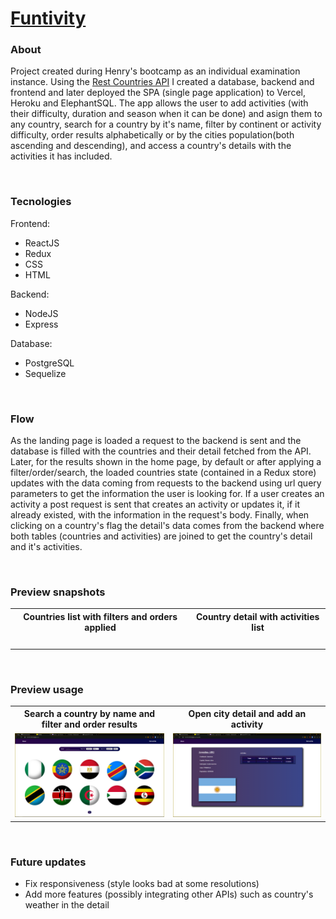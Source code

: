 # [Funtivity]()

### About

Project created during Henry's bootcamp as an individual examination instance. Using the [Rest Countries API](https://restcountries.eu/rest/v2/all) I created a database, backend and frontend and later deployed the SPA (single page application) to Vercel, Heroku and ElephantSQL. The app allows the user to add activities (with their difficulty, duration and season when it can be done) and asign them to any country, search for a country by it's name, filter by continent or activity difficulty, order results alphabetically or by the cities population(both ascending and descending), and access a country's details with the activities it has included.

</br>

### Tecnologies

Frontend:

* ReactJS
* Redux
* CSS
* HTML

Backend:

* NodeJS
* Express

Database:

* PostgreSQL
* Sequelize

</br>

### Flow

As the landing page is loaded a request to the backend is sent and the database is filled with the countries and their detail fetched from the API. Later, for the results shown in the home page, by default or after applying a filter/order/search, the loaded countries state (contained in a Redux store) updates with the data coming from requests to the backend using url query parameters to get the information the user is looking for. If a user creates an activity a post request is sent that creates an activity or updates it, if it already existed, with the information in the request's body. Finally, when clicking on a country's flag the detail's data comes from the backend where both tables (countries and activities) are joined to get the country's detail and it's activities.

</br>

### Preview snapshots

<table width = "60%">
	<tr>
		<th> Countries list with filters and orders applied </th>
		<th> Country detail with activities list </th>
	</tr>
	<tr>
		<td> <img src = "./assets/" alt = "" width = "100%"> </td>
		<td> <img src = "./assets/" alt = "" width = "100%"> </td>
	</tr>
</table>

</br>

### Preview usage

<table width = "60%">
	<tr>
		<th> Search a country by name and filter and order results </th>
		<th> Open city detail and add an activity </th>
	</tr>
	<tr>
		<td> <img src = "./assets/countries1.png" alt = "" width = "100%"> </td>
		<td> <img src = "./assets/countries2.png" alt = "" width = "100%"> </td>
	</tr>
</table>

</br>

### Future updates

* Fix responsiveness (style looks bad at some resolutions)
* Add more features (possibly integrating other APIs) such as country's weather in the detail